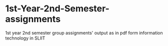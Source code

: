 # 1st-Year-2nd-Semester-assignments
1st year 2nd semester group assignments' output as in pdf form information technology in SLIIT 
